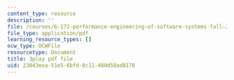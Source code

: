 ```yaml
---
content_type: resource
description: ''
file: /courses/6-172-performance-engineering-of-software-systems-fall-2018/23043eea51e56bfd8c11480d58ad8178_5sZo3SrLrGA.pdf
file_type: application/pdf
learning_resource_types: []
ocw_type: OCWFile
resourcetype: Document
title: 3play pdf file
uid: 23043eea-51e5-6bfd-8c11-480d58ad8178
---
```

